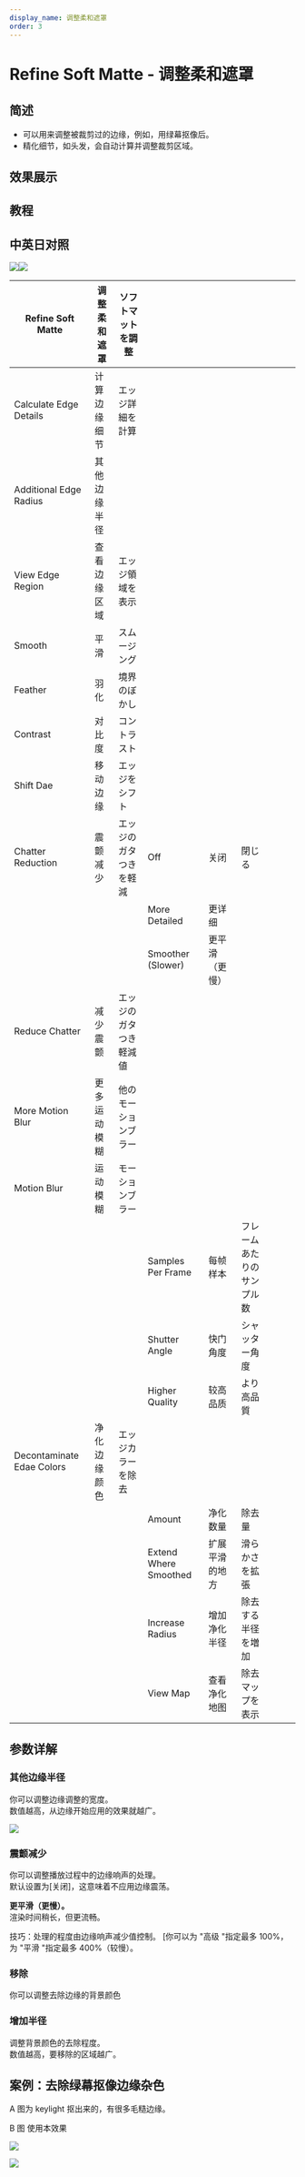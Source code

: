 ```yaml
---
display_name: 调整柔和遮罩
order: 3
---
```


# Refine Soft Matte - 调整柔和遮罩

## 简述

- 可以用来调整被裁剪过的边缘，例如，用绿幕抠像后。
- 精化细节，如头发，会自动计算并调整裁剪区域。

## 效果展示

## 教程

## 中英日对照

![](https://mir.yuelili.com/user/AE/effects/AE-Effects-Matte-Refine_Soft_Matte.png)![](https://mir.yuelili.com/user/AE/effects/AE-Effects-Matte-Refine_Soft_Matte_cn.png)

| Refine Soft Matte         | 调整柔和遮罩 | ソフトマットを調整     |                       |                |                            |     |     |     |
| ------------------------- | ------------ | ---------------------- | --------------------- | -------------- | -------------------------- | --- | --- | --- |
| Calculate Edge Details    | 计算边缘细节 | エッジ詳細を計算       |                       |                |                            |     |     |     |
| Additional Edge Radius    | 其他边缘半径 |                        |                       |                |                            |     |     |     |
| View Edge Region          | 查看边缘区域 | エッジ領域を表示       |                       |                |                            |     |     |     |
| Smooth                    | 平滑         | スムージング           |                       |                |                            |     |     |     |
| Feather                   | 羽化         | 境界のぼかし           |                       |                |                            |     |     |     |
| Contrast                  | 对比度       | コントラスト           |                       |                |                            |     |     |     |
| Shift Dae                 | 移动边缘     | エッジをシフト         |                       |                |                            |     |     |     |
| Chatter Reduction         | 震颤减少     | エッジのガタつきを軽減 | Off                   | 关闭           | 閉じる                     |     |     |     |
|                           |              |                        | More Detailed         | 更详细         |                            |     |     |     |
|                           |              |                        | Smoother (Slower)     | 更平滑（更慢） |                            |     |     |     |
| Reduce Chatter            | 减少震颤     | エッジのガタつき軽減値 |                       |                |                            |     |     |     |
| More Motion Blur          | 更多运动模糊 | 他のモーションブラー   |                       |                |                            |     |     |     |
| Motion Blur               | 运动模糊     | モーションブラー       |                       |                |                            |     |     |     |
|                           |              |                        | Samples Per Frame     | 每帧样本       | フレームあたりのサンプル数 |     |     |     |
|                           |              |                        | Shutter Angle         | 快门角度       | シャッター角度             |     |     |     |
|                           |              |                        | Higher Quality        | 较高品质       | より高品質                 |     |     |     |
| Decontaminate Edae Colors | 净化边缘颜色 | エッジカラーを除去     |                       |                |                            |     |     |     |
|                           |              |                        | Amount                | 净化数量       | 除去量                     |     |     |     |
|                           |              |                        | Extend Where Smoothed | 扩展平滑的地方 | 滑らかさを拡張             |     |     |     |
|                           |              |                        | Increase Radius       | 增加净化半径   | 除去する半径を増加         |     |     |     |
|                           |              |                        | View Map              | 查看净化地图   | 除去マップを表示           |     |     |     |

## 参数详解

### 其他边缘半径

你可以调整边缘调整的宽度。  
数值越高，从边缘开始应用的效果就越广。

![](https://cdn.yuelili.com/20211225204815.png)

### 震颤减少

你可以调整播放过程中的边缘响声的处理。  
默认设置为[关闭]，这意味着不应用边缘震荡。

**更平滑（更慢）。**  
渲染时间稍长，但更流畅。

技巧：处理的程度由边缘响声减少值控制。 [你可以为 "高级 "指定最多 100%，为 "平滑 "指定最多 400%（较慢）。

### 移除

你可以调整去除边缘的背景颜色

### 增加半径

调整背景颜色的去除程度。  
数值越高，要移除的区域越广。

## 案例：去除绿幕抠像边缘杂色

A 图为 keylight 抠出来的，有很多毛糙边缘。

B 图 使用本效果

![](https://cdn.yuelili.com/20211225211456.png)

![](https://cdn.yuelili.com/20211225211339.png)
